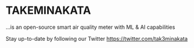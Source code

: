 # TAKEMINAKATA
...is an open-source smart air quality meter with ML &amp; AI capabilities

Stay up-to-date by following our Twitter https://twitter.com/tak3minakata
